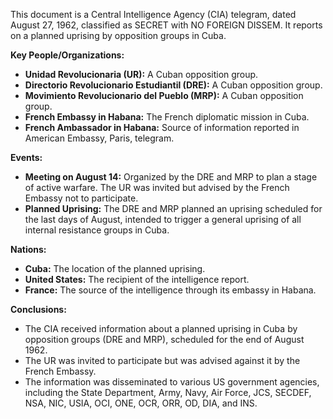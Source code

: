 This document is a Central Intelligence Agency (CIA) telegram, dated August 27, 1962, classified as SECRET with NO FOREIGN DISSEM. It reports on a planned uprising by opposition groups in Cuba.

**Key People/Organizations:**

*   **Unidad Revolucionaria (UR):** A Cuban opposition group.
*   **Directorio Revolucionario Estudiantil (DRE):** A Cuban opposition group.
*   **Movimiento Revolucionario del Pueblo (MRP):** A Cuban opposition group.
*   **French Embassy in Habana:** The French diplomatic mission in Cuba.
*   **French Ambassador in Habana:** Source of information reported in American Embassy, Paris, telegram.

**Events:**

*   **Meeting on August 14:** Organized by the DRE and MRP to plan a stage of active warfare. The UR was invited but advised by the French Embassy not to participate.
*   **Planned Uprising:** The DRE and MRP planned an uprising scheduled for the last days of August, intended to trigger a general uprising of all internal resistance groups in Cuba.

**Nations:**

*   **Cuba:** The location of the planned uprising.
*   **United States:** The recipient of the intelligence report.
*   **France:** The source of the intelligence through its embassy in Habana.

**Conclusions:**

*   The CIA received information about a planned uprising in Cuba by opposition groups (DRE and MRP), scheduled for the end of August 1962.
*   The UR was invited to participate but was advised against it by the French Embassy.
*   The information was disseminated to various US government agencies, including the State Department, Army, Navy, Air Force, JCS, SECDEF, NSA, NIC, USIA, OCI, ONE, OCR, ORR, OD, DIA, and INS.
